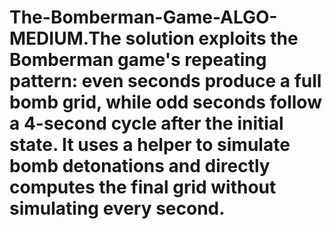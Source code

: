 # The-Bomberman-Game-ALGO-MEDIUM.The solution exploits the Bomberman game's repeating pattern: even seconds produce a full bomb grid, while odd seconds follow a 4-second cycle after the initial state. It uses a helper to simulate bomb detonations and directly computes the final grid without simulating every second.
